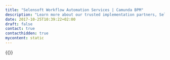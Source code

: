 ```yaml
---
title: "Selensoft Workflow Automation Services | Camunda BPM"
description: "Learn more about our trusted implementation partners, Selensoft. Camunda is the leader for workflow automation & business process management. Get your 30 day trial today. "
date: 2017-10-25T10:39:22+02:00
draft: false
contact: true
contacthidden: true
mycontent: static
---
```

{{<partner-single
company="Selensoft"
type="si"
website="http://www.selensoft.com.tr"
countrycode="TR"
city="Istanbul"
description="<p>Selensoft is a solution provider on ERP and BPM in Turkey and countries nearby. We are founded on 2011 and we have expertise more than 15 years.&nbsp;<br />Our goal is to provide value added IT solutions and projects in the region.</p>"
siregion="emea"
level="basic"
logo="//images.ctfassets.net/vpidbgnakfvf/4e8nlgxgfC2Oc0GY2ww6gE/1ddf5e7c887797dfd87d6d51116be8d8/selensoft.png">}}
